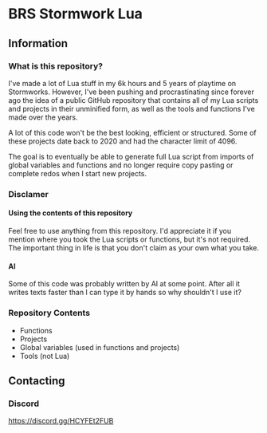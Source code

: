 # BRS Stormwork Lua

## Information

### What is this repository?
I've made a lot of Lua stuff in my 6k hours and 5 years of playtime on Stormworks. However, I've been pushing and procrastinating since forever ago the idea of a public GitHub repository that contains all of my Lua scripts and projects in their unminified form, as well as the tools and functions I've made over the years.

A lot of this code won't be the best looking, efficient or structured. Some of these projects date back to 2020 and had the character limit of 4096.

The goal is to eventually be able to generate full Lua script from imports of global variables and functions and no longer require copy pasting or complete redos when I start new projects.

### Disclamer
#### Using the contents of this repository
Feel free to use anything from this repository. I'd appreciate it if you mention where you took the Lua scripts or functions, but it's not required. The important thing in life is that you don't claim as your own what you take.
#### AI
Some of this code was probably written by AI at some point. After all it writes texts faster than I can type it by hands so why shouldn't I use it?

### Repository Contents
- Functions
- Projects
- Global variables (used in functions and projects)
- Tools (not Lua)

## Contacting
### Discord
https://discord.gg/HCYFEt2FUB